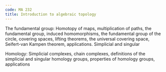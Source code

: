 ```yaml
---
code: MA 232
title: Introduction to algebraic topology
---
```


The fundamental group: Homotopy of maps, multiplication of paths, the fundamental group, induced
homomorphisms, the fundamental group of the circle, covering spaces, lifting theorems, the
universal covering space, Seifert-van Kampen theorem, applications. Simplicial and singular

Homology: Simplicial complexes, chain complexes, definitions of the simplicial and singular homology
groups, properties of homology groups, applications
